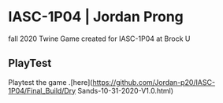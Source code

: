 # IASC-1P04 | Jordan Prong
fall 2020
Twine Game created for IASC-1P04 at Brock U

## PlayTest
Playtest the game .[here](https://github.com/Jordan-p20/IASC-1P04/Final_Build/Dry Sands-10-31-2020-V1.0.html)



